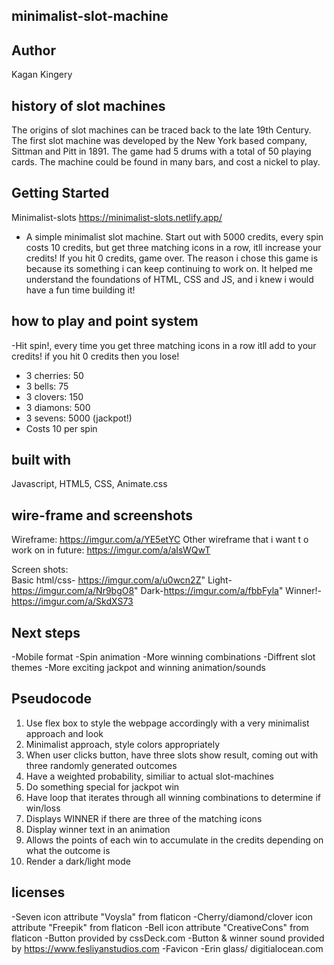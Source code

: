 ## minimalist-slot-machine

## Author
Kagan Kingery



## history of slot machines
The origins of slot machines can be traced back to the late 19th Century. The first slot machine was developed by the New York based company, Sittman and Pitt in 1891. The game had 5 drums with a total of 50 playing cards. The machine could be found in many bars, and cost a nickel to play.



## Getting Started
Minimalist-slots
https://minimalist-slots.netlify.app/
- A simple minimalist slot machine. Start out with 5000 credits, every spin costs 10 credits, but get three matching icons in a row, itll increase your credits! If you hit 0 credits, game over. The reason i chose this game is because its something i can keep continuing to work on. It helped me understand the foundations of HTML, CSS and JS, and i knew i would have a fun time building it!



## how to play and point system
-Hit spin!, every time you get three matching icons in a row itll add to your credits! if you hit 0 credits then you lose!
  
  - 3 cherries: 50
  - 3 bells: 75
  - 3 clovers: 150
  - 3 diamons: 500
  - 3 sevens: 5000 (jackpot!)
  - Costs 10 per spin



## built with
Javascript, HTML5, CSS, Animate.css



## wire-frame and screenshots
Wireframe: 
https://imgur.com/a/YE5etYC
Other wireframe that i want t o work on in future: https://imgur.com/a/aIsWQwT

Screen shots:  
Basic html/css- https://imgur.com/a/u0wcn2Z"
Light-https://imgur.com/a/Nr9bgO8"
Dark-https://imgur.com/a/fbbFyla"
Winner!-https://imgur.com/a/SkdXS73



## Next steps 
-Mobile format
-Spin animation
-More winning combinations
-Diffrent slot themes
-More exciting jackpot and winning animation/sounds



## Pseudocode
1. Use flex box to style the webpage accordingly with a very minimalist approach and look
2. Minimalist approach, style colors appropriately
3. When user clicks button, have three slots show result, coming out with three randomly generated outcomes
4. Have a weighted probability, similiar to actual slot-machines
5. Do something special for jackpot win
6. Have loop that iterates through all winning combinations to determine if win/loss
7. Displays WINNER if there are three of the matching icons
8. Display winner text in an animation
9. Allows the points of each win to accumulate in the credits depending on what the outcome is
10. Render a dark/light mode



## licenses
-Seven icon attribute "Voysla" from flaticon
-Cherry/diamond/clover icon attribute "Freepik" from flaticon
-Bell icon attribute "CreativeCons" from flaticon
-Button provided by cssDeck.com
-Button & winner sound provided by https://www.fesliyanstudios.com
-Favicon -Erin glass/ digitialocean.com